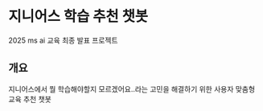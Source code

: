 # 지니어스 학습 추천 챗봇
2025 ms ai 교육 최종 발표 프로젝트

## 개요
지니어스에서 뭘 학습해야할지 모르겠어요..라는 고민을 해결하기 위한 사용자 맞춤형 교육 추천 챗봇
